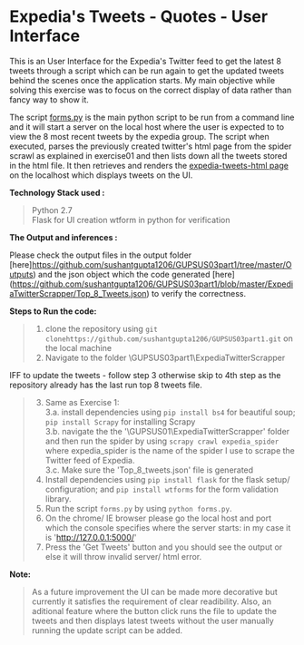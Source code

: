 # Expedia's Tweets - Quotes - User Interface
This is an User Interface for the Expedia's Twitter feed to get the latest 8 tweets through a script which can be run again to get the updated tweets behind the scenes once the application starts. My main objective while solving this exercise was to focus on the correct display of data rather than fancy way to show it.  

The script [forms.py](https://github.com/sushantgupta1206/GUPSUS03part1/blob/master/ExpediaTwitterScrapper/forms.py) is the main python script to be run from a command line and it will start a server on the local host where the user is expected to to view the 8 most recent tweets by the expedia group. The script when executed, parses the previously created twitter's html page from the spider scrawl as explained in exercise01 and then lists down all the tweets stored in the html file. It then retrieves and renders the [expedia-tweets-html page](https://github.com/sushantgupta1206/GUPSUS03part1/blob/master/ExpediaTwitterScrapper/templates/expedia_tweets.html) on the localhost which displays tweets on the UI.      
  
  
**Technology Stack used :**   
> Python 2.7     
> Flask for UI creation
> wtform in python for verification  

**The Output and inferences :**   
  
Please check the output files in the output folder [here]https://github.com/sushantgupta1206/GUPSUS03part1/tree/master/Outputs) and the json object which the code generated [here] (https://github.com/sushantgupta1206/GUPSUS03part1/blob/master/ExpediaTwitterScrapper/Top_8_Tweets.json) to verify the correctness.   
  
**Steps to Run the code:**   
> 1. clone the repository using `git clonehttps://github.com/sushantgupta1206/GUPSUS03part1.git` on the local machine
> 2. Navigate to the folder \GUPSUS03part1\ExpediaTwitterScrapper  

IFF to update the tweets - follow step 3 otherwise skip to 4th step as the repository already has the last run top 8 tweets file. 
> 3. Same as Exercise 1:  
    3.a. install dependencies using `pip install bs4` for beautiful soup; `pip install Scrapy` for installing Scrapy  
    3.b. navigate the the '\GUPSUS01\ExpediaTwitterScrapper' folder and then run the spider by using `scrapy crawl expedia_spider` where expedia_spider is the name of the spider I use to scrape the Twitter feed of Expedia.  
    3.c. Make sure the 'Top_8_tweets.json' file is generated  
> 4. Install dependencies using `pip install flask` for the flask setup/ configuration; and `pip install wtforms` for the form validation library.  
> 4. Run the script `forms.py` by using `python forms.py`.
> 5. On the chrome/ IE browser please go the local host and port which the console specifies where the server starts: in my case it is 'http://127.0.0.1:5000/'
> 6. Press the 'Get Tweets' button and you should see the output or else it will throw invalid server/ html error.  


**Note:**  
> As a future improvement the UI can be made more decorative but currently it satisfies the requirement of clear readibility.
> Also, an aditional feature where the button click runs the file to update the tweets and then displays latest tweets without the user manually running the update script can be added.





